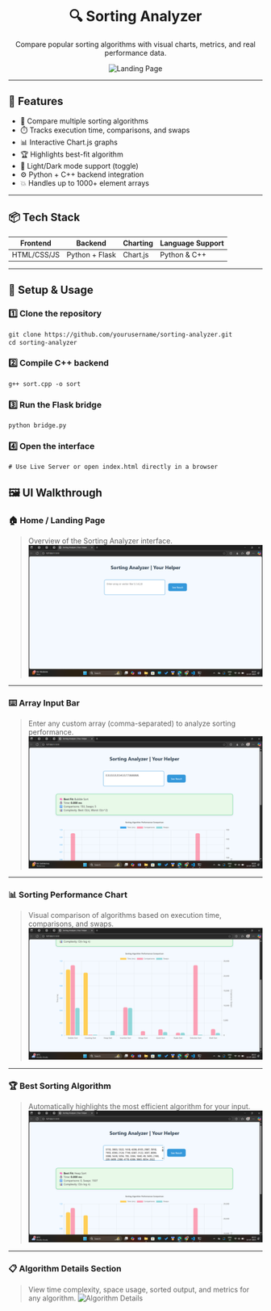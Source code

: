 <h1 align="center">🔍 Sorting Analyzer</h1>
<p align="center">
  Compare popular sorting algorithms with visual charts, metrics, and real performance data.
</p>

<p align="center">
  <img src="images/Screenshot(432).png" width="700" alt="Landing Page">
</p>

---

## 🚀 Features

- 🧮 Compare multiple sorting algorithms
- ⏱️ Tracks execution time, comparisons, and swaps
- 📊 Interactive Chart.js graphs
- 🏆 Highlights best-fit algorithm
- 🌙 Light/Dark mode support (toggle)
- ⚙️ Python + C++ backend integration
- 💥 Handles up to 1000+ element arrays

---

## 📦 Tech Stack

| Frontend  | Backend        | Charting      | Language Support |
|-----------|----------------|---------------|------------------|
| HTML/CSS/JS | Python + Flask | Chart.js      | Python & C++     |

---

## 🔧 Setup & Usage


### 1️⃣ Clone the repository
```
git clone https://github.com/yourusername/sorting-analyzer.git
cd sorting-analyzer
```

### 2️⃣ Compile C++ backend
```
g++ sort.cpp -o sort
```
### 3️⃣ Run the Flask bridge
```
python bridge.py
```
### 4️⃣ Open the interface
```
# Use Live Server or open index.html directly in a browser
```

## 🖼️ UI Walkthrough

### 🏠 Home / Landing Page
> Overview of the Sorting Analyzer interface.
![Homepage](https://github.com/Priya-C-016/Sorting-Analyzer/blob/main/images/Screenshot%20(432).png)

---

### ⌨️ Array Input Bar
> Enter any custom array (comma-separated) to analyze sorting performance.
![Input Bar](https://github.com/Priya-C-016/Sorting-Analyzer/blob/main/images/Screenshot%20(429).png)

---

### 📊 Sorting Performance Chart
> Visual comparison of algorithms based on execution time, comparisons, and swaps.
![Chart](https://github.com/Priya-C-016/Sorting-Analyzer/blob/main/images/Screenshot%20(435).png)

---

### 🏆 Best Sorting Algorithm
> Automatically highlights the most efficient algorithm for your input.
![Best Algorithm](https://github.com/Priya-C-016/Sorting-Analyzer/blob/main/images/Screenshot%20(434).png)

---

### 📋 Algorithm Details Section
> View time complexity, space usage, sorted output, and metrics for any algorithm.
![Algorithm Details](images/Screenshot(431).png)
